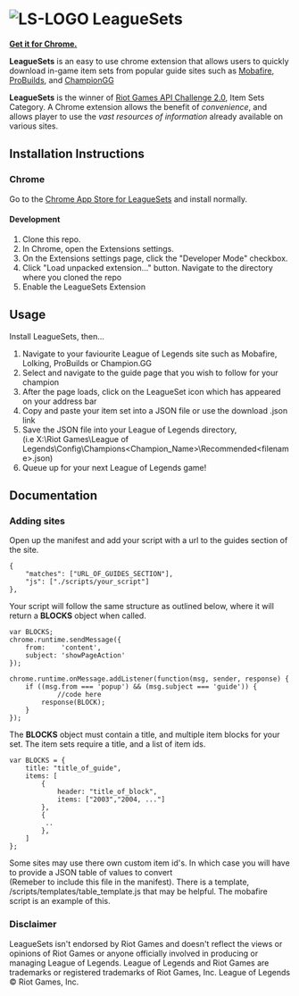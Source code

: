 
# ![LS-LOGO](https://raw.githubusercontent.com/ahmj/LeagueSets/develop/src/common/icon48.png) LeagueSets 

[**Get it for Chrome.**](https://chrome.google.com/webstore/detail/leaguesets/eoekgdlembbelehimiljbdnofnldepmc)

**LeagueSets** is an easy to use chrome extension that allows users to quickly download in-game item sets from popular guide sites such as [Mobafire](https://www.mobafire.com), [ProBuilds](https://www.probuilds.net), and [ChampionGG](http://champion.gg)

**LeagueSets** is the winner of [Riot Games API Challenge 2.0](https://developer.riotgames.com/api-challenge/august2015), Item Sets Category. A Chrome extension allows the benefit of *convenience*, and allows player to use the *vast resources of information* already available on various sites. 


## Installation Instructions

### Chrome


Go to the [Chrome App Store for LeagueSets](https://chrome.google.com/webstore/detail/leaguesets/eoekgdlembbelehimiljbdnofnldepmc) and install normally.


#### Development

1. Clone this repo.
2. In Chrome, open the Extensions settings.
3. On the Extensions settings page, click the "Developer Mode" checkbox.
4. Click "Load unpacked extension…" button. Navigate to the directory where you cloned the repo
5. Enable the LeagueSets Extension

## Usage

Install LeagueSets, then...

1. Navigate to your faviourite League of Legends site such as Mobafire, Lolking, ProBuilds or Champion.GG
2. Select and navigate to the guide page that you wish to follow for your champion
3. After the page loads, click on the LeagueSet icon which has appeared on your address bar
4. Copy and paste your item set into a JSON file or use the download .json link
5. Save the JSON file into your League of Legends directory,  
    (i.e X:\Riot Games\League of Legends\Config\Champions\<Champion_Name>\Recommended\<filename>.json) 
6. Queue up for your next League of Legends game!


## Documentation

### Adding sites
Open up the manifest and add your script with a url to the guides section of the site.

    {
        "matches": ["URL_OF_GUIDES_SECTION"],
        "js": ["./scripts/your_script"]
    },
    
Your script will follow the same structure as outlined below, where it will return a **BLOCKS** object when called.

    var BLOCKS;
    chrome.runtime.sendMessage({
        from:    'content',
        subject: 'showPageAction'
    });

    chrome.runtime.onMessage.addListener(function(msg, sender, response) {
        if ((msg.from === 'popup') && (msg.subject === 'guide')) {
                //code here
            response(BLOCK);
        }
    });
    
The **BLOCKS**  object must contain a title, and multiple item blocks for your set. The item sets require a title, and a list of item ids.

    var BLOCKS = {
        title: "title_of_guide",
        items: [
            {
                header: "title_of_block",
                items: ["2003","2004, ..."]
            }, 
            {
             ..
            },
        ]
    };
    
Some sites may use there own custom item id's. In which case you will have to provide a JSON table of values to convert   
(Remeber to include this file in the manifest). There is a template, /scripts/templates/table_template.js that may be helpful. The mobafire script is an example of this.

### Disclaimer 
LeagueSets isn't endorsed by Riot Games and doesn't reflect the views or opinions of Riot Games or anyone officially involved in producing or managing League of Legends. League of Legends and Riot Games are trademarks or registered trademarks of Riot Games, Inc. League of Legends © Riot Games, Inc.